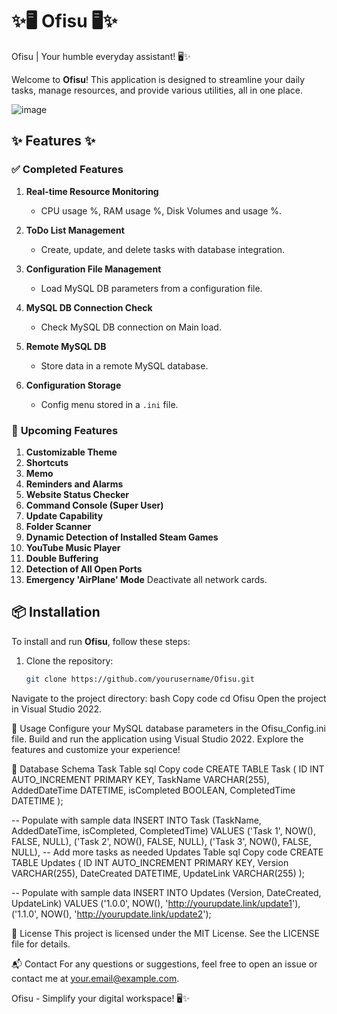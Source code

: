 # ✨🖥️ **Ofisu** 🖥️✨
Ofisu | Your humble everyday assistant! 🖥️✨

Welcome to **Ofisu**! This application is designed to streamline your daily tasks, manage resources, and provide various utilities, all in one place.

![image](https://github.com/user-attachments/assets/be65617d-3d1d-4857-9113-d309128c37c5)

## ✨ **Features** ✨

### ✅ **Completed Features**
1. **Real-time Resource Monitoring**
   - CPU usage %, RAM usage %, Disk Volumes and usage %.

2. **ToDo List Management**
   - Create, update, and delete tasks with database integration.

3. **Configuration File Management**
   - Load MySQL DB parameters from a configuration file.

4. **MySQL DB Connection Check**
   - Check MySQL DB connection on Main load.

5. **Remote MySQL DB**
   - Store data in a remote MySQL database.

6. **Configuration Storage**
   - Config menu stored in a `.ini` file.

### 🚧 **Upcoming Features**
1. **Customizable Theme**
2. **Shortcuts**
3. **Memo**
4. **Reminders and Alarms**
5. **Website Status Checker**
6. **Command Console (Super User)**
7. **Update Capability**
8. **Folder Scanner**
9. **Dynamic Detection of Installed Steam Games**
10. **YouTube Music Player**
11. **Double Buffering**
12. **Detection of All Open Ports**
13. **Emergency 'AirPlane' Mode** Deactivate all network cards.

## 📦 **Installation**

To install and run **Ofisu**, follow these steps:

1. Clone the repository:
   ```bash
   git clone https://github.com/yourusername/Ofisu.git
Navigate to the project directory:
bash
Copy code
cd Ofisu
Open the project in Visual Studio 2022.

🔧 Usage
Configure your MySQL database parameters in the Ofisu_Config.ini file.
Build and run the application using Visual Studio 2022.
Explore the features and customize your experience!

📂 Database Schema
Task Table
sql
Copy code
CREATE TABLE Task (
    ID INT AUTO_INCREMENT PRIMARY KEY,
    TaskName VARCHAR(255),
    AddedDateTime DATETIME,
    isCompleted BOOLEAN,
    CompletedTime DATETIME
);

-- Populate with sample data
INSERT INTO Task (TaskName, AddedDateTime, isCompleted, CompletedTime) VALUES
('Task 1', NOW(), FALSE, NULL),
('Task 2', NOW(), FALSE, NULL),
('Task 3', NOW(), FALSE, NULL),
-- Add more tasks as needed
Updates Table
sql
Copy code
CREATE TABLE Updates (
    ID INT AUTO_INCREMENT PRIMARY KEY,
    Version VARCHAR(255),
    DateCreated DATETIME,
    UpdateLink VARCHAR(255)
);

-- Populate with sample data
INSERT INTO Updates (Version, DateCreated, UpdateLink) VALUES
('1.0.0', NOW(), 'http://yourupdate.link/update1'),
('1.1.0', NOW(), 'http://yourupdate.link/update2');

📜 License
This project is licensed under the MIT License. See the LICENSE file for details.

📬 Contact
For any questions or suggestions, feel free to open an issue or contact me at your.email@example.com.

Ofisu - Simplify your digital workspace! 🖥️✨

